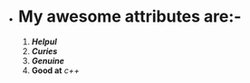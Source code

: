* # My awesome attributes are:-
     1. ***Helpul***
     2. ***Curies***
     3. ***Genuine***
     4. **Good at** *c++*
